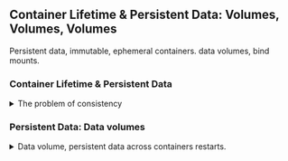 <!--
ignore these words in spell check for this file
// cSpell:ignore tini mkdir
-->

## Container Lifetime & Persistent Data: Volumes, Volumes, Volumes

<!-- <details> -->
<summary>
Persistent data, immutable, ephemeral containers. data volumes, bind mounts.
</summary>

### Container Lifetime & Persistent Data

<details>
<summary>
The problem of consistency
</summary>

containers are usually immutable and ephemeral - unchanging,and interchangeable.

**Immutable infrastructure** - only re-deploy containers, never change them. but what happens with the database? data that the app creates or stores? ideally, it shouldn't be stored in the containers, this is _separation of concerns_.

we want persistent data, this is a problem that was born in the world of docker.

there are two solutions for this problem, _Data Volumes_ and _Bind Mounts_:

- Data volumes are a a configuration option that create a special location outside of the UFS (union file system, the read/ copy of write layer) this lives cross container removal.
- Bind Mounts are a way to link containers path to a host path

</details>

### Persistent Data: Data volumes

<details>
<summary>
Data volume, persistent data across containers restarts.
</summary>

we can tell a container that it needs to worry about a volume thorough a `VOLUME` stanza in the dockerfile.

we can look at this in the mysql official dockerfile. volume data can only be manually deleted (or pruned). we can the data volume as part of the _image inspect_ command. when we inspect a container, we can see the volume data on the container with that destination, which points to somewhere in the host files.

we can also look at the volumes

```sh
docker volume ls
```

the volumes outlive the executables. but if we wish to have the volumes names, we can specify a name for the volume, either a new or connect to an existing name

```sh
docker container run -d --name mysql -e MYSQL_ALLOW_EMPTY_PASSWORD=True --volume mysql-db:/var/lib/mysql mysql
```

we can use the `docker volume create` command

</details>

##

</details>
